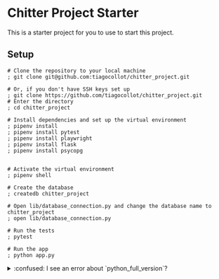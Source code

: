 # Chitter Project Starter

This is a starter project for you to use to start this project.


## Setup

```shell
# Clone the repository to your local machine
; git clone git@github.com:tiagocollot/chitter_project.git

# Or, if you don't have SSH keys set up
; git clone https://github.com/tiagocollot/chitter_project.git
# Enter the directory
; cd chitter_project

# Install dependencies and set up the virtual environment
; pipenv install
; pipenv install pytest
; pipenv install playwright
; pipenv install flask
; pipenv install psycopg


# Activate the virtual environment
; pipenv shell

# Create the database
; createdb chitter_project

# Open lib/database_connection.py and change the database name to chitter_project
; open lib/database_connection.py

# Run the tests
; pytest

# Run the app
; python app.py
```

<details>
  <summary>:confused: I see an error about `python_full_version`?</summary>

  <!-- OMITTED -->

  ---

  Your `pipenv` may be outdated and subject to a bug with newer `Pipfile`s.

  ```shell
  ; pipenv --version
  2022.9.24 # If you see something in September 2022, try this
  ; pip3 install "pipenv>=2022.11.5" -U
  # pip3 will update pipenv for you

  # Then try running `pipenv install` again
  ; pipenv install
  ```


